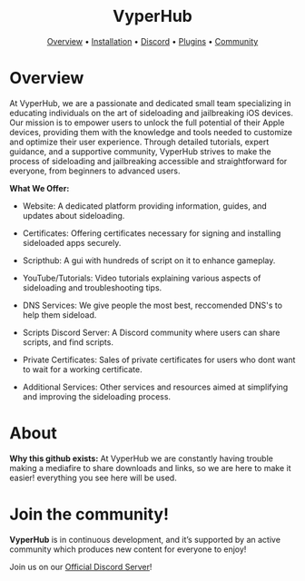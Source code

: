 <h1 align="center">
  <br>
  <br>
  VyperHub
  <br>
</h1>

<p align="center">
  <a href="#overview">Overview</a>
  •
  <a href="#installation">Installation</a>
  •
  <a href="https://discord.gg/nyQWZE46Yf">Discord</a>
  •
  <a href="#plugins">Plugins</a>
  •
  <a href="#join-the-community">Community</a>
</p>

# Overview

At VyperHub, we are a passionate and dedicated small team specializing in educating individuals on the art of sideloading and jailbreaking iOS devices. Our mission is to empower users to unlock the full potential of their Apple devices, providing them with the knowledge and tools needed to customize and optimize their user experience. Through detailed tutorials, expert guidance, and a supportive community, VyperHub strives to make the process of sideloading and jailbreaking accessible and straightforward for everyone, from beginners to advanced users.

**What We Offer:**

- Website: A dedicated platform providing information, guides, and updates about sideloading.
   
- Certificates: Offering certificates necessary for signing and installing sideloaded apps securely.
   
- Scripthub: A gui with hundreds of script on it to enhance gameplay.

- YouTube/Tutorials: Video tutorials explaining various aspects of sideloading and troubleshooting tips.
   
- DNS Services: We give people the most best, reccomended DNS's to help them sideload.
  
- Scripts Discord Server: A Discord community where users can share scripts, and find scripts.
   
- Private Certificates: Sales of private certificates for users who dont want to wait for a working certificate.
   
- Additional Services: Other services and resources aimed at simplifying and improving the sideloading process.

# About

**Why this github exists:** 
At VyperHub we are constantly having trouble making a mediafire to share downloads and links, so we are here to make it easier!
everything you see here will be used.

# Join the community!

**VyperHub** is in continuous development, and it’s supported by an active community which produces new
content for everyone to enjoy!

Join us on our [Official Discord Server](https://discord.gg/nyQWZE46Yf)!